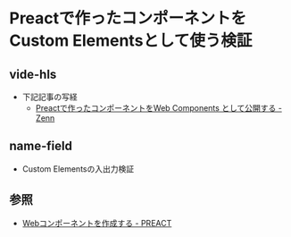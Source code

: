 # Preactで作ったコンポーネントをCustom Elementsとして使う検証

## vide-hls

- 下記記事の写経
    - [Preactで作ったコンポーネントをWeb Components として公開する - Zenn](https://zenn.dev/jj/articles/preact-web-components)

## name-field

- Custom Elementsの入出力検証


## 参照

- [Webコンポーネントを作成する - PREACT](https://preactjs.com/guide/v10/web-components/#creating-a-web-component)
